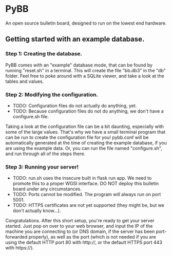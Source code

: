 # PyBB

An open source bulletin board, designed to run on the lowest end hardware.

## Getting started with an example database.
### Step 1: Creating the database.
PyBB comes with an "example" database mode, that can be found by running "reset.sh" in a terminal. This will create the file "bb.db3" in the "db" folder. Feel free to poke around with a SQLite viewer, and take a look at the tables and values.

### Step 2: Modifying the configuration.
- TODO: Configuration files do not actually do anything, yet.
- TODO: Because configuration files do not do anything, we don't have a configure.sh file.

Taking a look at the configuration file can be a bit daunting, especially with some of the large values. That's why we have a small terminal program that can be run to create the configuration file for you! pybb.conf will be automatically generated at the time of creating the example database, if you are using the example data. Or, you can run the file named "configure.sh", and run through all of the steps there.

### Step 3: Running your server!
- TODO: run.sh uses the insecure built in flask run app. We need to promote this to a proper WGSI interface. DO NOT deploy this bulletin board under any circumstances.
- TODO: Ports cannot be modified. The program will always run on port 5001.
- TODO: HTTPS certificates are not yet supported (they might be, but we don't actually know...).

Congratulations. After this short setup, you're ready to get your server started.
Just pop on over to your web browser, and input the IP of the machine you are connecting to (or DNS domain, if the server has been port-forwarded properly), as well as the port (which is not needed if you are using the default HTTP port 80 with http://, or the default HTTPS port 443 with https://). 